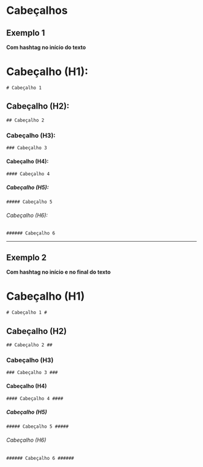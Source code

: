 # Cabeçalhos

## **Exemplo 1**

**Com hashtag no início do texto**

# Cabeçalho (H1):
 `# Cabeçalho 1` 

## Cabeçalho (H2):
 `## Cabeçalho 2`  

### Cabeçalho (H3):
 `### Cabeçalho 3` 

#### Cabeçalho (H4):
 `#### Cabeçalho 4`  

##### Cabeçalho (H5):
 `##### Cabeçalho 5` 

###### Cabeçalho (H6):
 `###### Cabeçalho 6`  


-------------------------------------------------------------------

## **Exemplo 2** 
**Com hashtag no início e no final do texto**
# Cabeçalho (H1) #
 `# Cabeçalho 1 #` 

## Cabeçalho (H2) ##
 `## Cabeçalho 2 ##`  

### Cabeçalho (H3) ###
 `### Cabeçalho 3 ###` 

#### Cabeçalho (H4) ####
 `#### Cabeçalho 4 ####`  

##### Cabeçalho (H5) #####
 `##### Cabeçalho 5 #####` 

###### Cabeçalho (H6) ######
 `###### Cabeçalho 6 ######` 
